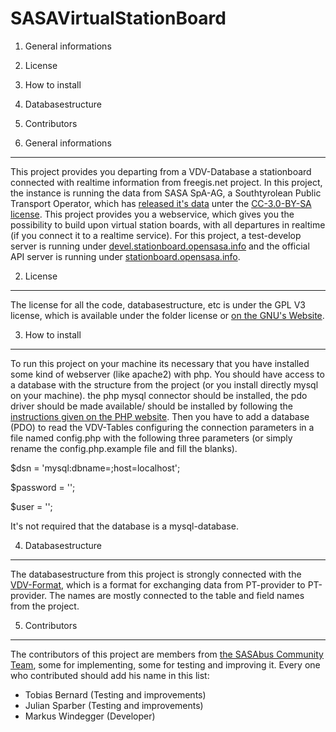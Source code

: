 SASAVirtualStationBoard
=======================

1) General informations
2) License
3) How to install
4) Databasestructure
5) Contributors



1) General informations
-----------------------

This project provides you departing from a VDV-Database a stationboard connected with realtime information from freegis.net project. In this project, the instance is running the data from SASA SpA-AG, a Southtyrolean Public Transport Operator, which has [released it's data](http://www.sasabus.org/opendata) unter the [CC-3.0-BY-SA license](http://creativecommons.org/licenses/by-sa/3.0/). This project provides you a webservice, which gives you the possibility to build upon virtual station boards, with all departures in realtime (if you connect it to a realtime service).
For this project, a test-develop server is running under [devel.stationboard.opensasa.info](http://devel.stationboard.opensasa.info) and the official API server is running under [stationboard.opensasa.info](http://stationboard.opensasa.info).

2) License
----------

The license for all the code, databasestructure, etc is under the GPL V3 license, which is available under the folder license or [on the GNU's Website](http://www.gnu.org/copyleft/gpl.html).

3) How to install
-----------------

To run this project on your machine its necessary that you have installed some kind of webserver (like apache2) with php. You should have access to a database with the structure from the project (or you install directly mysql on your machine). the php mysql connector should be installed, the pdo driver should be made available/ should be installed by following the [instructions given on the PHP website](http://it1.php.net/manual/en/book.pdo.php).
Then you have to add a database (PDO) to read the VDV-Tables configuring the connection parameters in a file named config.php with the following three parameters (or simply rename the config.php.example file and fill the blanks).

$dsn = 'mysql:dbname=;host=localhost';

$password = '';

$user = '';

It's not required that the database is a mysql-database.

4) Databasestructure
--------------------

The databasestructure from this project is strongly connected with the [VDV-Format](http://mitglieder.vdv.de/module/layout_upload/452_sesv14.pdf), which is a format for exchanging data from PT-provider to PT-provider. The names are mostly connected to the table and field names from the project.

5) Contributors
---------------

The contributors of this project are members from [the SASAbus Community Team](http://sasabus.org/community), some for implementing, some for testing and improving it. Every one who contributed should add his name in this list:

- Tobias Bernard (Testing and improvements)
- Julian Sparber (Testing and improvements)
- Markus Windegger (Developer)